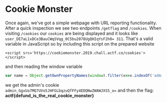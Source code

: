 # Cookie Monster
Once again, we've got a simple webpage with URL reporting functionality. After a quick inspection we see two endpoints `/getflag` and `/cookies`. When visiting `/cookies` our `cookies` are being displayed and it looks like `user_DE7aL1xDCe3BauCWqSVqg_0C5bu2078UgQHIqYsF2h0= 311`. That's a valid variable in JavaScript so by including this script on the prepared website 
```
<script src='https://cookiemonster.2019.chall.actf.co/cookies'></script>
```
and then reading the window variable
```javascript
var name = Object.getOwnPropertyNames(window).filter(x=>x.indexOf('admin')!=-1)[0];
```
we get the admin's cookie `admin_GgxUa7MQ7UVo5JHFGLbqzuQfFFy4EDQNwZWAWJXS5_o=` and then the flag: **actf{defund_is_the_real_cookie_monster}**
